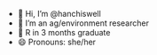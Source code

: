 - 👋 Hi, I’m @hanchiswell
- 👀 I’m an ag/environment researcher
- 🌱 R in 3 months graduate
- 😄 Pronouns: she/her

<!---
hanchiswell/hanchiswell is a ✨ special ✨ repository because its `README.md` (this file) appears on your GitHub profile.
You can click the Preview link to take a look at your changes.
--->
